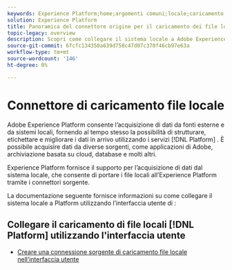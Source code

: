```yaml
---
keywords: Experience Platform;home;argomenti comuni;locale;caricamento file locale;sistema locale
solution: Experience Platform
title: Panoramica del connettore origine per il caricamento dei file locali
topic-legacy: overview
description: Scopri come collegare il sistema locale a Adobe Experience Platform utilizzando l’interfaccia utente
source-git-commit: 6fcfc134350a639d758c47d07c370f46cb97e63a
workflow-type: tm+mt
source-wordcount: '146'
ht-degree: 0%

---
```


# Connettore di caricamento file locale

Adobe Experience Platform consente l’acquisizione di dati da fonti esterne e da sistemi locali, fornendo al tempo stesso la possibilità di strutturare, etichettare e migliorare i dati in arrivo utilizzando i servizi [!DNL Platform] . È possibile acquisire dati da diverse sorgenti, come applicazioni di Adobe, archiviazione basata su cloud, database e molti altri.

Experience Platform fornisce il supporto per l’acquisizione di dati dal sistema locale, che consente di portare i file locali all’Experience Platform tramite i connettori sorgente.

La documentazione seguente fornisce informazioni su come collegare il sistema locale a Platform utilizzando l’interfaccia utente di :

## Collegare il caricamento di file locali [!DNL Platform] utilizzando l&#39;interfaccia utente

- [Creare una connessione sorgente di caricamento file locale nell’interfaccia utente](../../tutorials/ui/create/local-system/local-file-upload.md)
